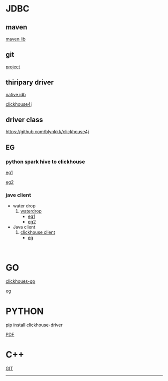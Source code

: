 # JDBC



##  maven

[maven lib](https://mvnrepository.com/artifact/ru.yandex.clickhouse/clickhouse-jdbc)



## git

[project](https://github.com/ClickHouse/clickhouse-jdbc)



## thiripary driver

[native jdb](https://github.com/housepower/ClickHouse-Native-JDBC)

[clickhouse4j](https://github.com/blynkkk/clickhouse4j)



## driver class

https://github.com/blynkkk/clickhouse4j





## EG



### python spark hive to clickhouse

[eg1]([https://wchch.github.io/2018/12/20/%E5%B0%86%E6%95%B0%E6%8D%AE%E9%80%9A%E8%BF%87spark%E4%BB%8Ehive%E5%AF%BC%E5%85%A5%E5%88%B0Clickhouse/](https://wchch.github.io/2018/12/20/将数据通过spark从hive导入到Clickhouse/))

[eg2](http://www.clickhouse.com.cn/topic/5bfeb08653dd87ca52effcc3)



### jave client

- water drop
  1. [waterdrop]( https://github.com/InterestingLab/waterdrop )
     - [eg1](http://www.clickhouse.com.cn/topic/5bfeb08653dd87ca52effcc3) 
     - [eg2]( https://blog.csdn.net/huochen1994/article/details/84594508)
- Java client
  1. [clickhouse client ](https://github.com/VirtusAI/clickhouse-client-java)
     - [eg](https://github.com/VirtusAI/clickhouse-client-java#example)

​        





# GO

[clickhoues-go](https://github.com/ClickHouse/clickhouse-go)

[eg](https://github.com/ClickHouse/clickhouse-go#example)





# PYTHON

pip install clickhouse-driver

[PDF](https://readthedocs.org/projects/clickhouse-driver/downloads/pdf/latest/)



# C++

[GIT](https://github.com/ClickHouse/clickhouse-cpp)





***



